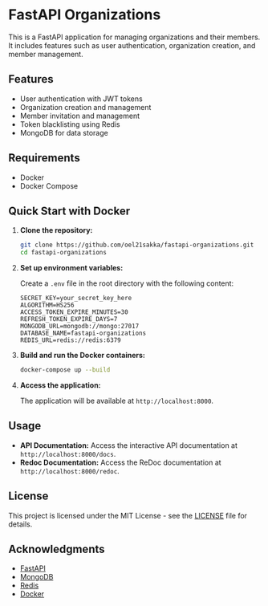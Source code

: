 # FastAPI Organizations

This is a FastAPI application for managing organizations and their members. It includes features such as user authentication, organization creation, and member management.

## Features

- User authentication with JWT tokens
- Organization creation and management
- Member invitation and management
- Token blacklisting using Redis
- MongoDB for data storage

## Requirements

- Docker
- Docker Compose

## Quick Start with Docker

1. **Clone the repository:**

   ```bash
   git clone https://github.com/oel21sakka/fastapi-organizations.git
   cd fastapi-organizations
   ```

2. **Set up environment variables:**

   Create a `.env` file in the root directory with the following content:

   ```env
   SECRET_KEY=your_secret_key_here
   ALGORITHM=HS256
   ACCESS_TOKEN_EXPIRE_MINUTES=30
   REFRESH_TOKEN_EXPIRE_DAYS=7
   MONGODB_URL=mongodb://mongo:27017
   DATABASE_NAME=fastapi-organizations
   REDIS_URL=redis://redis:6379
   ```

3. **Build and run the Docker containers:**

   ```bash
   docker-compose up --build
   ```

4. **Access the application:**

   The application will be available at `http://localhost:8000`.

## Usage

- **API Documentation:** Access the interactive API documentation at `http://localhost:8000/docs`.
- **Redoc Documentation:** Access the ReDoc documentation at `http://localhost:8000/redoc`.

## License

This project is licensed under the MIT License - see the [LICENSE](LICENSE) file for details.

## Acknowledgments

- [FastAPI](https://fastapi.tiangolo.com/)
- [MongoDB](https://www.mongodb.com/)
- [Redis](https://redis.io/)
- [Docker](https://www.docker.com/)

